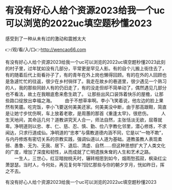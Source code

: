 # 有没有好心人给个资源2023给我一个uc可以浏览的2022uc填空题秒懂2023
感受到了一种从未有过的激动和震撼太大

👉/观/看/入/口👉http://wencao66.com

有没有好心人给个资源2023给我一个uc可以浏览的2022uc填空题秒懂2023此刻的村子里，过年犹如没有几部分，平常更是罕见人影。有的自个儿搬上街住去了，有的随着后代上街看孙子了，有的青年在外上岗也懒得回顾。有的在外的人回顾也是急遽忙忙的往返，很少在乡村徜徉了。我走在故乡的巷道里，很少遇见一个熟习的人，我的那些同龄人有的仍旧走了，有的没走但却不简单动了，偶然遇见几部分也不看法，故土在我眼底愈来愈生疏了。
让那些出风口装饰着快乐的屋檐，让那些路口绽放出幸福之海。
　　由于不想草率啊。李小飞笑着说，他左边的脸上果然有笑靥。吃完饭，李小飞要送何美美还家。何美美没中断，由于那高跟鞋，简直是让她寸步忧伤啊，车上放着老歌，是周蕙的那首《重逢太早》，很悲伤。
　　人生天地间，其命运几何？道教讲究天人合一，师法自然，主张恬淡无欲，屈尊就卑。净明道则以忠、孝、仁、慈、忍、慎、勤、俭八字教化邻里，潜心修炼，不求闻达，只求行道成仙。净明道的“忠孝”与儒教道德内涵不同，它是以“一物不欺”，与内丹修炼有密切关系的宗教实践，强调仙道以人道为基础。道教虽教人表现柔弱、愚鲁、无为、无我、居下、退后、清虚、自然……但这种思想扩大了人类文化的广度，增加了深度和韧性，从而成就了亡明遗族朱耷的人生和艺术之路。
　　一生人，三世心，红豆暗抛桃夭时，辗转相思到如今，烟雨愁孤寂，枫染红尘萧瑟瑟。当时人，今何处，再见复何年?回忆那些与你的朝夕岁月，恍如昨日，挥之不去。

有没有好心人给个资源2023给我一个uc可以浏览的2022uc填空题秒懂2023
